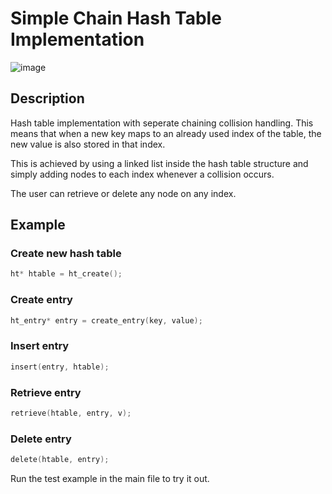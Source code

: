 # Simple Chain Hash Table Implementation
![image](https://user-images.githubusercontent.com/50047346/201488178-37becbfb-e6a9-4e38-b7b1-95f095cf2c8e.png)

## Description

Hash table implementation with seperate chaining collision handling.
This means that when a new key maps to an already used index of the table, the new value is also stored in that index.

This is achieved by using a linked list inside the hash table structure and simply adding nodes to each index whenever a collision occurs.

The user can retrieve or delete any node on any index.

## Example

### Create new hash table
```c
ht* htable = ht_create();
```
### Create entry
```c
ht_entry* entry = create_entry(key, value);
```
### Insert entry
```c
insert(entry, htable);
```
### Retrieve entry
```c
retrieve(htable, entry, v);
```
### Delete entry
```c
delete(htable, entry);
```
Run the test example in the main file to try it out.

